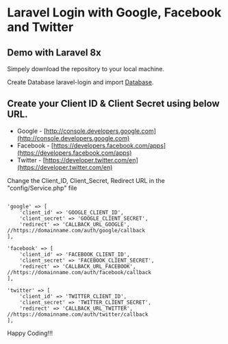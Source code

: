 # Laravel Login with Google, Facebook and Twitter 

## Demo with Laravel 8x

Simpely download the repository to your local machine.

Create Database laravel-login and import [Database](https://github.com/jd-patel/laravel-social-login/blob/main/sql/laravel-login.sql).

## Create your Client ID & Client Secret using below URL.
- Google - [http://console.developers.google.com](http://console.developers.google.com)
- Facebook - [https://developers.facebook.com/apps](https://developers.facebook.com/apps)
- Twitter - [https://developer.twitter.com/en](https://developer.twitter.com/en)


Change the Client_ID, Client_Secret, Redirect URL in the "config/Service.php" file

<pre><code>
'google' => [
    'client_id' => 'GOOGLE_CLIENT_ID',
    'client_secret' => 'GOOGLE_CLIENT_SECRET',
    'redirect' => 'CALLBACK_URL_GOOGLE', //https://domainname.com/auth/google/callback
],

'facebook' => [
    'client_id' => 'FACEBOOK_CLIENT_ID',
    'client_secret' => 'FACEBOOK_CLIENT_SECRET',
    'redirect' => 'CALLBACK_URL_FACEBOOK', //https://domainname.com/auth/facebook/callback
],

'twitter' => [
    'client_id' => 'TWITTER_CLIENT_ID',
    'client_secret' => 'TWITTER_CLIENT_SECRET',
    'redirect' => 'CALLBACK_URL_TWITTER', //https://domainname.com/auth/twitter/callback
],
</code></pre>

Happy Coding!!!